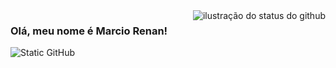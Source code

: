 <img align='right' src="https://github-readme-stats.vercel.app/api?username=renannrocha&show_icons=true&title_color=783c00&text_color=af552e&icon_color=783c00&bg_color=f8efd4&cache_seconds=2300" alt="ilustração do status do github">

### Olá, meu nome é Marcio Renan!

<img src="https://img.shields.io/static/v1?label=Overview&message=renannrocha&color=f8efd4&style=for-the-badge&logo=GitHub" alt="Static GitHub">

<!--<p>Trabalhando na MalDec Labs<br/> Eu sou desenvolvedor Back-End</p>-->

<!--
```Java
import com.renannrocha.domain.entities.DevInfo;
import com.renannrocha.domain.entities.DevSkills;
import org.github.users.User;
import org.springframework.stereotype.Component;

@Component
public class DisplayProfile implements User {
    DevInfo devInfo = new DevInfo();
    DevSkills devSkills = new DevSkills();

    @Override
    public DevInfo userDescription() {
        devInfo.setName("Marcio Renan");
        devInfo.setField("Back-End Developer");
        devInfo.setCompany("Maldec Labs");
        devInfo.setLocation("Brazil");
        return devInfo;
    }

    @Override
    public DevSkills userSkills() {
        devSkills.setLanguages(new String[] {"Java", "C#", ".NET", "JavaScript"});
        devSkills.setVersionControlTools(new String[] {"Git", "GitHub", "GitLab"});
        devSkills.setLibraries(new String[] {"Spring Boot", "JPA/Hibernate", "Spring Security", "EntityFramework", "JavaFx"});
        devSkills.setUnitTestingTools(new String[] {"JUnit", "Mockito", "Selenium WebDriver"});
        devSkills.setBuildTools(new String[] {"Maven"});
        devSkills.setDatabases(new String[] {"SQL", "NoSQL", "PostgreSQL", "MongoDB", "SQL Server"});
        return devSkills;
    }
}
```
-->
<!--
<p align="left">
  <a href="https://github.com/renannrocha"><img width="30%" height="45px" src="./docs/name.png" alt="Renan Rocha" /></a><br>
    <a href="https://git.io/typing-svg"><img src="https://readme-typing-svg.herokuapp.com?font=Fira+Code&pause=1000&color=0e66adff&center=false&vCenter=false&width=435&lines=Hello+👋🏻;Technology+Student;Always+learning+new+things" alt="Typing SVG" /></a>
</p>
-->
<!--
<p align="center">
<a href="https://git.io/typing-svg"><img src="https://readme-typing-svg.herokuapp.com?font=Fira+Code&pause=1000&color=9e9e9eff&center=true&vCenter=true&width=435&lines=Welcome👋🏻;I'm+a+Back-End+Developer;Always+learning+new+things" alt="Typing SVG" /></a>
-->
  <!--
<details>	
  <summary align="center"><b>about me 👨🏻‍💻</b></summary>
> Hi👋🏻
>
> My name is Marcio Renan, I'm a programmer and technology student attending my 4th semester in Systems Analysis and Development at [Estácio](https://estacio.br/) University.
>
> Passionate about technology and innovation, I am following a path of learning and personal development with a focus on becoming a good professional in the field of technology and software development. Currently I am looking for an opportunity where I can develop my experience within the market and be able to work with development teams.
>
>  My goals include contributing to open-source projects and assisting with other developers' projects, believing that collaboration is the key to technological advancement. I understand the importance of a strong network of connections in software development and, therefore, I am always looking to expand my network. If you have a project or idea and think I can contribute, don't hesitate to send me a message by [e-mail](https://mailto:renanrocha8897@gmail.com) or [LinkedIn](www.linkedin.com/in/renannrocha).
<br>    
</details>
<details>	
  <summary align="center"><b> github profile stats 📊</b></summary>
   <a href="https://github.com/vn7n24fzkq/github-profile-summary-cards"> <img align=center  width="49%" src="http://github-profile-summary-cards.vercel.app/api/cards/stats?username=renannrocha&theme=dark" alt="" /></a>
  <a href="https://github.com/vn7n24fzkq/github-profile-summary-cards"> <img align=center width="49%" src="http://github-profile-summary-cards.vercel.app/api/cards/repos-per-language?username=renannrocha&theme=dark" alt="" /></a>
  <a href="https://github.com/vn7n24fzkq/github-profile-summary-cards"> <img align=center width="99%" src="http://github-profile-summary-cards.vercel.app/api/cards/profile-details?username=renannrocha&theme=dark" alt="" /></a>
<br/>
</details>
<!--<details>	
  <summary><b>technologies in my daily life 👩🏻‍💻</b></summary>
  <div style="display: inline_block" align="left">
    <img align="center" alt="java" height="100px" width="60px" src="https://cdn.jsdelivr.net/gh/devicons/devicon/icons/java/java-original.svg" />
    <img align="center" alt="Spring" height="100px" width="50px" src="https://cdn.jsdelivr.net/gh/devicons/devicon/icons/spring/spring-original.svg" />
    <img align="center" alt="mysql" height="100px" width="50px" src="https://cdn.jsdelivr.net/gh/devicons/devicon@latest/icons/mysql/mysql-original.svg" />
    <img align="center" alt="postgresql" height="100px" width="50px" src="https://cdn.jsdelivr.net/gh/devicons/devicon@latest/icons/postgresql/postgresql-original.svg" />
    <img align="center" alt="hibernate" height="100px" width="50px" src="https://cdn.jsdelivr.net/gh/devicons/devicon@latest/icons/hibernate/hibernate-original.svg" />
    <img align="center" alt="maven" height="100px" width="50px" src="https://cdn.jsdelivr.net/gh/devicons/devicon@latest/icons/maven/maven-original.svg" />
    <img align="center" alt="tomcat" height="100px" width="50px" src="https://cdn.jsdelivr.net/gh/devicons/devicon@latest/icons/tomcat/tomcat-original.svg" />
    <img align="center" alt="debeaver" height="100px" width="50px" src="https://cdn.jsdelivr.net/gh/devicons/devicon@latest/icons/dbeaver/dbeaver-original.svg" />
    <img align="center" alt="postman" height="100px" width="50px" src="https://cdn.jsdelivr.net/gh/devicons/devicon@latest/icons/postman/postman-original.svg" />
    <img align="center" alt="inteliJ" height="100px" width="50px" src="https://cdn.jsdelivr.net/gh/devicons/devicon@latest/icons/intellij/intellij-original.svg" />
  </div>
</details>

<!--
<a href="#"><img width="20px"  src="https://raw.githubusercontent.com/iCharlesZ/FigureBed/master/img/octocat.gif"/></a>
-->
